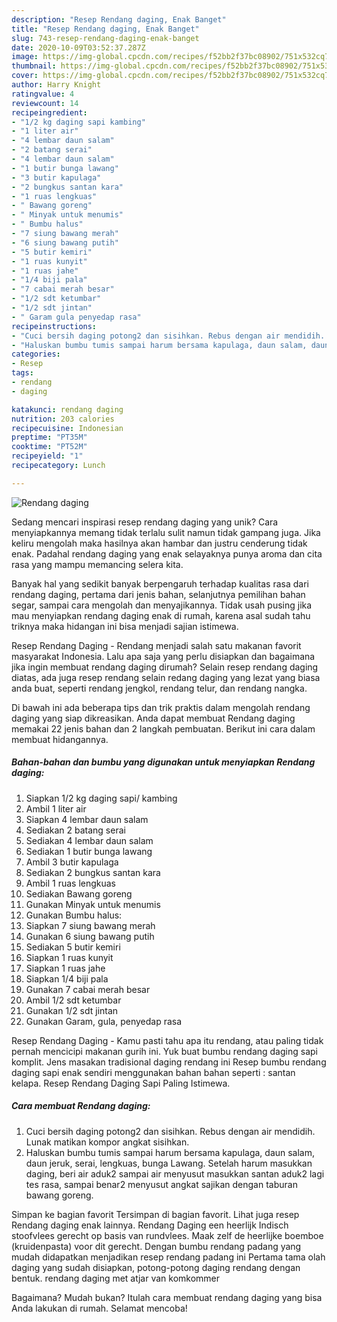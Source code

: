 ```yaml
---
description: "Resep Rendang daging, Enak Banget"
title: "Resep Rendang daging, Enak Banget"
slug: 743-resep-rendang-daging-enak-banget
date: 2020-10-09T03:52:37.287Z
image: https://img-global.cpcdn.com/recipes/f52bb2f37bc08902/751x532cq70/rendang-daging-foto-resep-utama.jpg
thumbnail: https://img-global.cpcdn.com/recipes/f52bb2f37bc08902/751x532cq70/rendang-daging-foto-resep-utama.jpg
cover: https://img-global.cpcdn.com/recipes/f52bb2f37bc08902/751x532cq70/rendang-daging-foto-resep-utama.jpg
author: Harry Knight
ratingvalue: 4
reviewcount: 14
recipeingredient:
- "1/2 kg daging sapi kambing"
- "1 liter air"
- "4 lembar daun salam"
- "2 batang serai"
- "4 lembar daun salam"
- "1 butir bunga lawang"
- "3 butir kapulaga"
- "2 bungkus santan kara"
- "1 ruas lengkuas"
- " Bawang goreng"
- " Minyak untuk menumis"
- " Bumbu halus"
- "7 siung bawang merah"
- "6 siung bawang putih"
- "5 butir kemiri"
- "1 ruas kunyit"
- "1 ruas jahe"
- "1/4 biji pala"
- "7 cabai merah besar"
- "1/2 sdt ketumbar"
- "1/2 sdt jintan"
- " Garam gula penyedap rasa"
recipeinstructions:
- "Cuci bersih daging potong2 dan sisihkan. Rebus dengan air mendidih. Lunak matikan kompor angkat sisihkan."
- "Haluskan bumbu tumis sampai harum bersama kapulaga, daun salam, daun jeruk, serai, lengkuas, bunga Lawang. Setelah harum masukkan daging, beri air aduk2 sampai air menyusut masukkan santan aduk2 lagi tes rasa, sampai benar2 menyusut angkat sajikan dengan taburan bawang goreng."
categories:
- Resep
tags:
- rendang
- daging

katakunci: rendang daging 
nutrition: 203 calories
recipecuisine: Indonesian
preptime: "PT35M"
cooktime: "PT52M"
recipeyield: "1"
recipecategory: Lunch

---
```



![Rendang daging](https://img-global.cpcdn.com/recipes/f52bb2f37bc08902/751x532cq70/rendang-daging-foto-resep-utama.jpg)

Sedang mencari inspirasi resep rendang daging yang unik? Cara menyiapkannya memang tidak terlalu sulit namun tidak gampang juga. Jika keliru mengolah maka hasilnya akan hambar dan justru cenderung tidak enak. Padahal rendang daging yang enak selayaknya punya aroma dan cita rasa yang mampu memancing selera kita.

Banyak hal yang sedikit banyak berpengaruh terhadap kualitas rasa dari rendang daging, pertama dari jenis bahan, selanjutnya pemilihan bahan segar, sampai cara mengolah dan menyajikannya. Tidak usah pusing jika mau menyiapkan rendang daging enak di rumah, karena asal sudah tahu triknya maka hidangan ini bisa menjadi sajian istimewa.

Resep Rendang Daging - Rendang menjadi salah satu makanan favorit masyarakat Indonesia. Lalu apa saja yang perlu disiapkan dan bagaimana jika ingin membuat rendang daging dirumah? Selain resep rendang daging diatas, ada juga resep rendang selain redang daging yang lezat yang biasa anda buat, seperti rendang jengkol, rendang telur, dan rendang nangka.


Di bawah ini ada beberapa tips dan trik praktis dalam mengolah rendang daging yang siap dikreasikan. Anda dapat membuat Rendang daging memakai 22 jenis bahan dan 2 langkah pembuatan. Berikut ini cara dalam membuat hidangannya.

<!--inarticleads1-->

##### Bahan-bahan dan bumbu yang digunakan untuk menyiapkan Rendang daging:

1. Siapkan 1/2 kg daging sapi/ kambing
1. Ambil 1 liter air
1. Siapkan 4 lembar daun salam
1. Sediakan 2 batang serai
1. Sediakan 4 lembar daun salam
1. Sediakan 1 butir bunga lawang
1. Ambil 3 butir kapulaga
1. Sediakan 2 bungkus santan kara
1. Ambil 1 ruas lengkuas
1. Sediakan  Bawang goreng
1. Gunakan  Minyak untuk menumis
1. Gunakan  Bumbu halus:
1. Siapkan 7 siung bawang merah
1. Gunakan 6 siung bawang putih
1. Sediakan 5 butir kemiri
1. Siapkan 1 ruas kunyit
1. Siapkan 1 ruas jahe
1. Siapkan 1/4 biji pala
1. Gunakan 7 cabai merah besar
1. Ambil 1/2 sdt ketumbar
1. Gunakan 1/2 sdt jintan
1. Gunakan  Garam, gula, penyedap rasa


Resep Rendang Daging - Kamu pasti tahu apa itu rendang, atau paling tidak pernah mencicipi makanan gurih ini. Yuk buat bumbu rendang daging sapi komplit. Jens masakan tradisional daging rendang ini Resep bumbu rendang daging sapi enak sendiri menggunakan bahan bahan seperti : santan kelapa. Resep Rendang Daging Sapi Paling Istimewa. 

<!--inarticleads2-->

##### Cara membuat Rendang daging:

1. Cuci bersih daging potong2 dan sisihkan. Rebus dengan air mendidih. Lunak matikan kompor angkat sisihkan.
1. Haluskan bumbu tumis sampai harum bersama kapulaga, daun salam, daun jeruk, serai, lengkuas, bunga Lawang. Setelah harum masukkan daging, beri air aduk2 sampai air menyusut masukkan santan aduk2 lagi tes rasa, sampai benar2 menyusut angkat sajikan dengan taburan bawang goreng.


Simpan ke bagian favorit Tersimpan di bagian favorit. Lihat juga resep Rendang daging enak lainnya. Rendang Daging een heerlijk Indisch stoofvlees gerecht op basis van rundvlees. Maak zelf de heerlijke boemboe (kruidenpasta) voor dit gerecht. Dengan bumbu rendang padang yang mudah didapatkan menjadikan resep rendang padang ini Pertama tama olah daging yang sudah disiapkan, potong-potong daging rendang dengan bentuk. rendang daging met atjar van komkommer 

Bagaimana? Mudah bukan? Itulah cara membuat rendang daging yang bisa Anda lakukan di rumah. Selamat mencoba!
